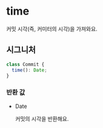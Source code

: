 # time

커밋 시각(즉, 커미터의 시각)을 가져와요.

## 시그니처

```ts
class Commit {
  time(): Date;
}
```

### 반환 값

<ul class="param-ul">
  <li class="param-li param-li-root">
    <span class="param-type">Date</span>
    <br>
    <p class="param-description">커밋의 시각을 반환해요.</p>
  </li>
</ul>